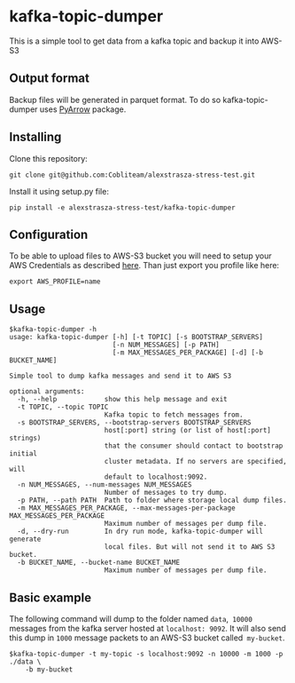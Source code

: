 # kafka-topic-dumper
This is a simple tool to get data from a kafka topic and backup it into AWS-S3

## Output format
Backup files will be generated in parquet format. To do so kafka-topic-dumper
uses [PyArrow](https://github.com/apache/arrow/tree/master/python) package.

## Installing
Clone this repository:
```
git clone git@github.com:Cobliteam/alexstrasza-stress-test.git
```

Install it using setup.py file:
```
pip install -e alexstrasza-stress-test/kafka-topic-dumper
```

## Configuration
To be able to upload files to AWS-S3 bucket you will need to setup your
AWS Credentials as described [here][1]. Than just export you profile like here:
```
export AWS_PROFILE=name
```

## Usage
```
$kafka-topic-dumper -h
usage: kafka-topic-dumper [-h] [-t TOPIC] [-s BOOTSTRAP_SERVERS]
                          [-n NUM_MESSAGES] [-p PATH]
                          [-m MAX_MESSAGES_PER_PACKAGE] [-d] [-b BUCKET_NAME]

Simple tool to dump kafka messages and send it to AWS S3

optional arguments:
  -h, --help            show this help message and exit
  -t TOPIC, --topic TOPIC
                        Kafka topic to fetch messages from.
  -s BOOTSTRAP_SERVERS, --bootstrap-servers BOOTSTRAP_SERVERS
                        host[:port] string (or list of host[:port] strings)
                        that the consumer should contact to bootstrap initial
                        cluster metadata. If no servers are specified, will
                        default to localhost:9092.
  -n NUM_MESSAGES, --num-messages NUM_MESSAGES
                        Number of messages to try dump.
  -p PATH, --path PATH  Path to folder where storage local dump files.
  -m MAX_MESSAGES_PER_PACKAGE, --max-messages-per-package MAX_MESSAGES_PER_PACKAGE
                        Maximum number of messages per dump file.
  -d, --dry-run         In dry run mode, kafka-topic-dumper will generate
                        local files. But will not send it to AWS S3 bucket.
  -b BUCKET_NAME, --bucket-name BUCKET_NAME
                        Maximum number of messages per dump file.
```

## Basic example
The following command will dump to the folder named `data`,` 10000` messages
from the kafka server hosted at `localhost: 9092`. It will also send this dump
in `1000` message packets to an AWS-S3 bucket called` my-bucket`.

```
$kafka-topic-dumper -t my-topic -s localhost:9092 -n 10000 -m 1000 -p ./data \
    -b my-bucket
```

[1]: http://boto3.readthedocs.io/en/latest/guide/configuration.html#shared-credentials-file

